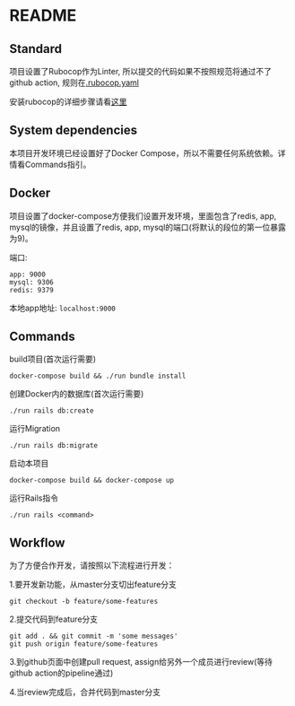# README

## Standard

项目设置了Rubocop作为Linter, 所以提交的代码如果不按照规范将通过不了github action, 规则在[.rubocop.yaml](.rubocop.yml)

安装rubocop的详细步骤请看[这里](https://github.com/PrisonFrogs/docs/blob/master/RUBOCOP.md)

## System dependencies

本项目开发环境已经设置好了Docker Compose，所以不需要任何系统依赖。详情看Commands指引。

## Docker

项目设置了docker-compose方便我们设置开发环境，里面包含了redis, app, mysql的镜像，并且设置了redis, app, mysql的端口(将默认的段位的第一位暴露为9)。

端口:

```text
app: 9000
mysql: 9306
redis: 9379
```

本地app地址: `localhost:9000`

## Commands

build项目(首次运行需要)

```shell
docker-compose build && ./run bundle install
```

创建Docker内的数据库(首次运行需要)

```shell
./run rails db:create
```

运行Migration

```shell
./run rails db:migrate
```

启动本项目

```shell
docker-compose build && docker-compose up
```

运行Rails指令

```shell
./run rails <command>
```

## Workflow

为了方便合作开发，请按照以下流程进行开发：

1.要开发新功能，从master分支切出feature分支

```shell
git checkout -b feature/some-features
```

2.提交代码到feature分支

```shell
git add . && git commit -m 'some messages'
git push origin feature/some-features
```

3.到github页面中创建pull request, assign给另外一个成员进行review(等待github action的pipeline通过)

4.当review完成后，合并代码到master分支
